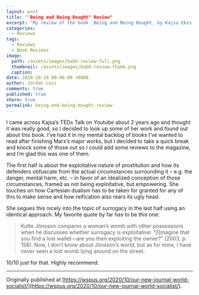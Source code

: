 ```yaml
---
layout: post
title: ""Being and Being Bought" Review"
excerpt: "My review of the book _Being and Being Bought_ by Kajsa Ekis Ekman."
categories:
  - Reviews
tags:
  - Reviews
  - Book Reviews
image: 
  path: /assets/images/babb-review-full.png
  thumbnail: /assets/images/babb-review-thumb.png
  caption:
date: 2020-10-29 00:46:00 +0800
author: Jordan Levi
comments: true
published: true
share: true
permalink: being-and-being-bought-review
---
```

I came across Kajsa’s TEDx Talk on Youtube about 2 years ago and thought it was really good, so I decided to look up some of her work and found out about this book. I’ve had it in my mental backlog of books I’ve wanted to read after finishing Marx’s major works, but I decided to take a quick break and knock some of those out so I could add some reviews to the magazine, and I’m glad this was one of them.

The first half is about the exploitative nature of prostitution and how its defenders obfuscate from the actual circumstances surrounding it – e.g. the danger, mental harm, etc. – in favor of an idealized conception of those circumstances, framed as not being exploitative, but empowering. She touches on how Cartesian dualism has to be taken for granted for any of this to make sense and how reification also rears its ugly head.

She segues this nicely into the topic of surrogacy in the last half using an identical approach. My favorite quote by far has to be this one:

<blockquote>Kutte Jönsson compares a woman’s womb with other possessions when he discusses whether surrogacy is exploitative: “[I]magine that you find a lost wallet—are you then exploiting the owner?” (2003, p. 158). Now, I don’t know about Jönsson’s world, but as for mine, I have never seen a lost womb lying around on the street.</blockquote>

10/10 just for that. Highly recommend.

<hr>

Originally published at [https://wspus.org/2020/10/our-new-journal-world-socialist/](https://wspus.org/2020/10/our-new-journal-world-socialist/).
